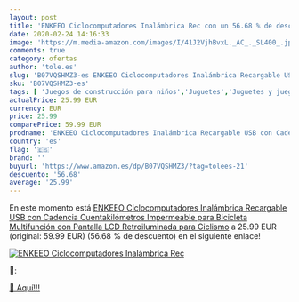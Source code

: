 ```yaml
---
layout: post
title: 'ENKEEO Ciclocomputadores Inalámbrica Rec con un 56.68 % de descuento'
date: 2020-02-24 14:16:33
image: 'https://m.media-amazon.com/images/I/41J2VjhBvxL._AC_._SL400_.jpg'
comments: true
category: ofertas
author: 'tole.es'
slug: 'B07VQSHMZ3-es ENKEEO Ciclocomputadores Inalámbrica Recargable USB con...'
sku: 'B07VQSHMZ3-es'
tags: [ 'Juegos de construcción para niños','Juguetes','Juguetes y juegos','bicicleta', ]
actualPrice: 25.99 EUR
currency: EUR
price: 25.99
comparePrice: 59.99 EUR
prodname: 'ENKEEO Ciclocomputadores Inalámbrica Recargable USB con Cadencia  Cuentakilómetros Impermeable para Bicicleta  Multifunción con Pantalla LCD Retroiluminada  para Ciclismo'
country: 'es'
flag: '🇪🇸'
brand: ''
buyurl: 'https://www.amazon.es/dp/B07VQSHMZ3/?tag=tolees-21'
descuento: '56.68'
average: '25.99'
---
```


En este momento está [ENKEEO Ciclocomputadores Inalámbrica Recargable USB con Cadencia  Cuentakilómetros Impermeable para Bicicleta  Multifunción con Pantalla LCD Retroiluminada  para Ciclismo](https://www.amazon.es/dp/B07VQSHMZ3/?tag=tolees-21) a 25.99 EUR (original: 59.99 EUR) (56.68 %  de descuento) en el siguiente enlace!

[![ENKEEO Ciclocomputadores Inalámbrica Rec](https://m.media-amazon.com/images/I/41J2VjhBvxL._AC_._SL400_.jpg)](https://www.amazon.es/dp/B07VQSHMZ3/?tag=tolees-21)

🔎:


[🛒 Aquí!!!](https://www.amazon.es/dp/B07VQSHMZ3/?tag=tolees-21)
